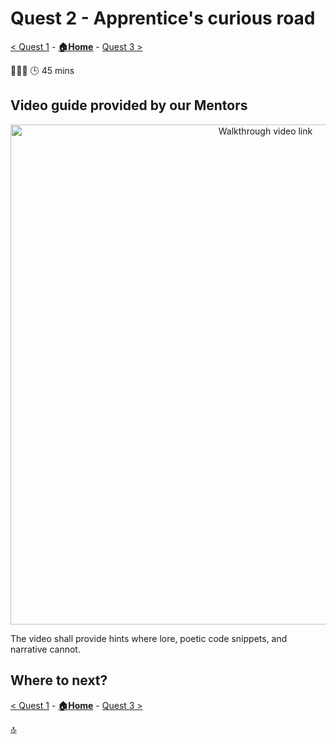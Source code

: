 # Quest 2 - Apprentice's curious road

[< Quest 1](quest1.md) - **[🏠Home](../README.md)** - [ Quest 3 >](quest3.md)

🌟🌟🌟
🕒 45 mins

## Video guide provided by our Mentors

<p align="center" width="100%">
    <a href="https://youtu.be/mWGLkkER5cM" target="_blank" rel="noopener noreferrer">
        <img alt="Walkthrough video link" src="../img/student/Quest2/youtube-teaser.png"  width="800">
    </a>
</p>

The video shall provide hints where lore, poetic code snippets, and narrative cannot.

## Where to next?

[< Quest 1](quest1.md) - **[🏠Home](../README.md)** - [ Quest 3 >](quest3.md)

[🔝](#)
